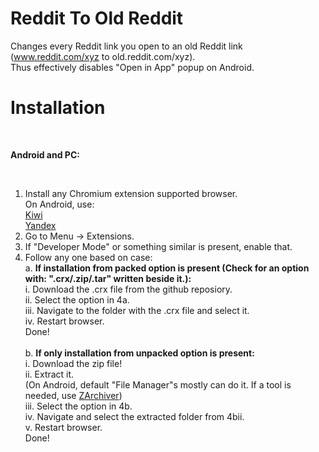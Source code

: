 # Reddit To Old Reddit
Changes every Reddit link you open to an old Reddit link (www.reddit.com/xyz to old.reddit.com/xyz).</br>
Thus effectively disables "Open in App" popup on Android. 
# Installation
</br>

**Android and PC:** 

</br>

1. Install any Chromium extension supported browser.</br>
   On Android, use:</br> 
    [Kiwi](https://play.google.com/store/apps/details?id=com.kiwibrowser.browser&hl=en&gl=US)</br>
    [Yandex](https://play.google.com/store/apps/details?id=com.yandex.browser&hl=en&gl=US)</br>
2. Go to Menu → Extensions.</br>
3. If "Developer Mode" or something similar is present, enable that.</br>
4. Follow any one based on case:</br>
   a. **If installation from packed option is present (Check for an option with: ".crx/.zip/.tar" written beside it.):**</br>
      i. Download the .crx file from the github reposiory.</br>
      ii. Select the option in 4a.</br>
      iii. Navigate to the folder with the .crx file and select it.</br>
      iv. Restart browser.</br>
      Done!</br></br>
   b. **If only installation from unpacked option is present:**</br>
      i. Download the zip file!</br>
      ii. Extract it.</br>
          (On Android, default "File Manager"s mostly can do it. If a tool is needed, use [ZArchiver](https://play.google.com/store/search?q=zarchiver&c=apps&hl=en&gl=US))</br> 
      iii. Select the option in 4b.</br>
      iv. Navigate and select the extracted folder from 4bii.</br>
       v. Restart browser.</br>
      Done!</br>

